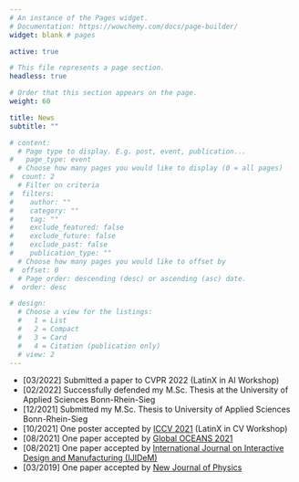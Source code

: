 ```yaml
---
# An instance of the Pages widget.
# Documentation: https://wowchemy.com/docs/page-builder/
widget: blank # pages

active: true

# This file represents a page section.
headless: true

# Order that this section appears on the page.
weight: 60

title: News
subtitle: ""

# content:
  # Page type to display. E.g. post, event, publication...
#   page_type: event
  # Choose how many pages you would like to display (0 = all pages)
#  count: 2
  # Filter on criteria
#  filters:
#    author: ""
#    category: ""
#    tag: ""
#    exclude_featured: false
#    exclude_future: false
#    exclude_past: false
#    publication_type: ""
  # Choose how many pages you would like to offset by
#  offset: 0
  # Page order: descending (desc) or ascending (asc) date.
#  order: desc

# design:
  # Choose a view for the listings:
  #   1 = List
  #   2 = Compact
  #   3 = Card
  #   4 = Citation (publication only)
  # view: 2
---
```


* [03/2022] Submitted a paper to CVPR 2022 (LatinX in AI Workshop)
* [02/2022] Successfully defended my M.Sc. Thesis at the University of Applied Sciences Bonn-Rhein-Sieg
* [12/2021] Submitted my M.Sc. Thesis to University of Applied Sciences Bonn-Rhein-Sieg
* [10/2021] One poster accepted by [ICCV 2021](https://www.latinxinai.org/iccv-2021-about) (LatinX in CV Workshop)
* [08/2021] One paper accepted by [Global OCEANS 2021](https://www.global-oceans.org/)
* [08/2021] One paper accepted by [International Journal on Interactive Design and Manufacturing (IJIDeM)](https://www.springer.com/journal/12008)
* [03/2019] One paper accepted by [New Journal of Physics](https://iopscience.iop.org/article/10.1088/1367-2630/ab0e46)